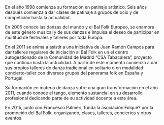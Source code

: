 En el año 1998 comienza su formación en patinaje artístico. Seis años después comienza a dar clases de patinaje a grupos de ocio y de competición hasta la actualidad.

En 2005 conoce las danzas del mundo y el Bal Folk Europeo, se enamora de este género musical y de sus danzas e impulsa el deseo de participar en multitud de festivales y talleres por toda Europa.

En el 2011 se anima a asistir a una iniciativa de Juan Ramón Campos para dar talleres regulares de iniciación al Bal Folk en un el centro autogestionado de la Comunidad de Madrid “CSA Tabacalera”, proyecto que continua hasta la actualidad. A partir de este momento comienza a dar sus propios talleres de danza tradicional en solitario o en modalidad concierto-taller con diversos grupos del panorama folk en España y Portugal.

Su formación en materia de danza sufre una gran transformación en el año 2011, cuando conoce el tango, elemento sustancial en su desarrollo profesional dedicando parte de su actividad docente a este área.

En 2015, junto con Francesco Palmeri, funda la asociación Folqué? por la promoción del Bal Folk, organizando, clases, talleres, conciertos y otros eventos.
